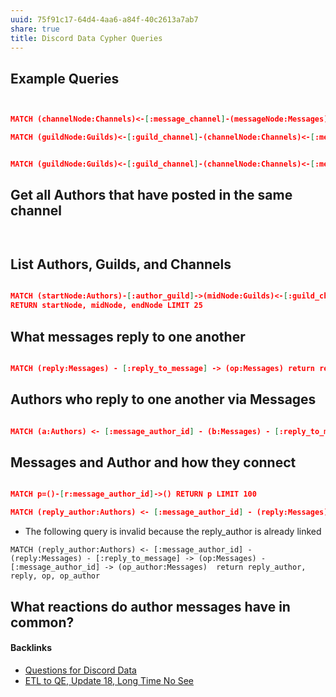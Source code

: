 ```yaml
---
uuid: 75f91c17-64d4-4aa6-a84f-40c2613a7ab7
share: true
title: Discord Data Cypher Queries
---
```

## Example Queries
``` json


MATCH (channelNode:Channels)<-[:message_channel]-(messageNode:Messages) return messageNode, channelNode

MATCH (guildNode:Guilds)<-[:guild_channel]-(channelNode:Channels)<-[:message_channel]-(messageNode:Messages) return guildNode, messageNode, channelNode


MATCH (guildNode:Guilds)<-[:guild_channel]-(channelNode:Channels)<-[:message_channel]-(messageNode:Messages)-[:message_author_id]->(authorNode:Authors) return guildNode, messageNode, channelNode, authorNode

```


## Get all Authors that have posted in the same channel


``` json



```

## List Authors, Guilds, and Channels

``` json

MATCH (startNode:Authors)-[:author_guild]->(midNode:Guilds)<-[:guild_channel]-(endNode:Channels)
RETURN startNode, midNode, endNode LIMIT 25

```


## What messages reply to one another

``` json

MATCH (reply:Messages) - [:reply_to_message] -> (op:Messages) return reply, op

```

## Authors who reply to one another via Messages

``` json

MATCH (a:Authors) <- [:message_author_id] - (b:Messages) - [:reply_to_message] -> (c:Messages) - [:message_author_id] -> (d:Authors) return a, b, c, d limit 300

```

## Messages and Author and how they connect

``` json

MATCH p=()-[r:message_author_id]->() RETURN p LIMIT 100

MATCH (reply_author:Authors) <- [:message_author_id] - (reply:Messages) - [:reply_to_message] -> (op:Messages) return reply_author, reply, op

```

* The following query is invalid because the reply_author is already linked
``` cypher
MATCH (reply_author:Authors) <- [:message_author_id] - (reply:Messages) - [:reply_to_message] -> (op:Messages) - [:message_author_id] -> (op_author:Messages)  return reply_author, reply, op, op_author
```

## What reactions do author messages have in common?

#### Backlinks

* [Questions for Discord Data](/46abc67b-bbe7-4800-82f5-f08d4c457ef0)
* [ETL to QE, Update 18, Long Time No See](/07184fda-87ef-4fa9-9c6e-1c4382f6fabc)